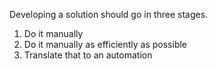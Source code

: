 Developing a solution should go in three stages.

1. Do it manually
2. Do it manually as efficiently as possible
3. Translate that to an automation
